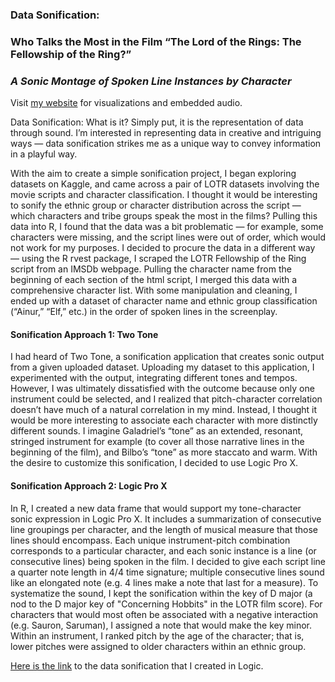 ### Data Sonification:
### Who Talks the Most in the Film “The Lord of the Rings: The Fellowship of the Ring?”
### *A Sonic Montage of Spoken Line Instances by Character*

Visit [my website](https://aurawalmer.com/data-sonification-lotr "Aura Walmer") for visualizations and embedded audio. 

Data Sonification: What is it? Simply put, it is the representation of data through sound.
I’m interested in representing data in creative and intriguing ways — data sonification strikes me as a unique way to convey information in a playful way.

With the aim to create a simple sonification project, I began exploring datasets on Kaggle, and came across a pair of LOTR datasets involving the movie scripts and character classification. I thought it would be interesting to sonify the ethnic group or character distribution across the script — which characters and tribe groups speak the most in the films?
Pulling this data into R, I found that the data was a bit problematic — for example, some characters were missing, and the script lines were out of order, which would not work for my purposes. I decided to procure the data in a different way — using the R rvest package, I scraped the LOTR Fellowship of the Ring script from an IMSDb webpage. Pulling the character name from the beginning of each <b></b> section of the html script, I merged this data with a comprehensive character list. 
With some manipulation and cleaning, I ended up with a dataset of character name and ethnic group classification (“Ainur,” “Elf,” etc.) in the order of spoken lines in the screenplay.

#### Sonification Approach 1: Two Tone
I had heard of Two Tone, a sonification application that creates sonic output from a given uploaded dataset. Uploading my dataset to this application, I experimented with the output, integrating different tones and tempos. However, I was ultimately dissatisfied with the outcome because only one instrument could be selected, and I realized that pitch-character correlation doesn’t have much of a natural correlation in my mind. Instead, I thought it would be more interesting to associate each character with more distinctly different sounds. I imagine Galadriel’s “tone” as an extended, resonant, stringed instrument for example (to cover all those narrative lines in the beginning of the film), and Bilbo’s “tone” as more staccato and warm. With the desire to customize this sonification, I decided to use Logic Pro X.

#### Sonification Approach 2: Logic Pro X
In R, I created a new data frame that would support my tone-character sonic expression in Logic Pro X. It includes a summarization of consecutive line groupings per character, and the length of musical measure that those lines should encompass. Each unique instrument-pitch combination corresponds to a particular character, and each sonic instance is a line (or consecutive lines) being spoken in the film. I decided to give each script line a quarter note length in 4/4 time signature; multiple consecutive lines sound like an elongated note (e.g. 4 lines make a note that last for a measure). To systematize the sound, I kept the sonification within the key of D major (a nod to the D major key of "Concerning Hobbits" in the LOTR film score). For characters that would most often be associated with a negative interaction (e.g. Sauron, Saruman), I assigned a note that would make the key minor. Within an instrument, I ranked pitch by the age of the character; that is, lower pitches were assigned to older characters within an ethnic group.

[Here is the link](https://soundcloud.com/aurawalmer/data-sonification-lotr?utm_source=clipboard&utm_medium=text&utm_campaign=social_sharing#t=2:50 "SoundCloud") to the data sonification that I created in Logic. 

